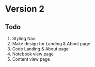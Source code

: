 # Version 2

## Todo

1. Styling Nav
2. Make design for Landing & About page
3. Code Landing & About page
4. Notebook view page
5. Content view page